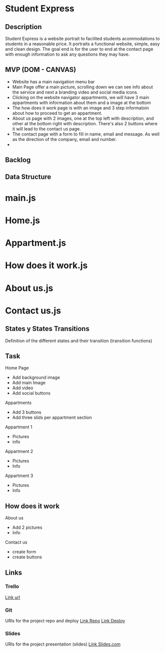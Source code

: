 # Student Express

## Description

Student Express is a website portrait to facilited students acommodations to students in a reasonable price. It portraits a functional website, simple, easy and clean design. The goal end is for the user to end at the contact page with enough information to ask any questions they may have.

## MVP (DOM - CANVAS)

- Website has a main navigation menu bar
- Main Page offer a main picture, scrolling down we can see info about the service and next a branding video and social media icons. 
- Clicking on the website navigator appartments, we will have 3 main appartments with information about them and a image at the bottom
- The how does it work page is with an image and 3 step informatoin about how to proceed to get an appartment.
- About us page with 2 images, one at the top left  with description, and other at the bottom right with description. There's also 2 buttons where it will lead to the contact us page.
- The contact page with a form to fill in name, email and message. As well as the direction of the company, email and number.
- 

## Backlog

## Data Structure

# main.js

# Home.js

# Appartment.js 


# How does it work.js 


# About us.js 

# Contact us.js 




## States y States Transitions
Definition of the different states and their transition (transition functions)


## Task
Home Page
- Add background image
- Add main Image
- Add video
- Add social buttons

Appartments
- Add 3 buttons
- Add three slids per appartment section

Appartment 1
- Pictures 
- info

Appartment 2
- Pictures 
- Info

Appartment 3
- Pictures
- Info

How does it work
- 


About us
- Add 2 pictures
- Info

Contact us
- create form
- create buttons

## Links

### Trello
[Link url](https://trello.com/b/39r5Y6bS/student-express)

### Git
URls for the project repo and deploy
[Link Repo]()
[Link Deploy]()

### Slides
URls for the project presentation (slides)
[Link Slides.com]()
